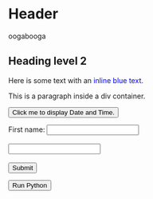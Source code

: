 # Header
oogabooga

## Heading level 2

Here is some text with an <span style="color:blue">inline blue text</span>.
<div>
  <p>This is a paragraph inside a div container.</p>
  
</div>

<button type="button"
onclick="document.getElementById('demo').innerHTML = Date()">
Click me to display Date and Time.</button>

<p id="demo"></p>

<label for="fname">First name:</label>
<input type="text" id="fname" name="fname"><br><br>
<input type="text" id="lname" name="lname"><br><br>
<input type="submit" id="submit_button" value="Submit">

<script type = "module">
  import square from '/scripts.js'
  console.log(square(3))
</script>

<button onclick="runPython()">Run Python</button>
  <script>
    function runPython() {
      // Make an AJAX request to a Python script
      var xhr = new XMLHttpRequest();
      xhr.open("GET", "index.py", true);
      xhr.send();
    }
  </script>